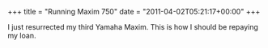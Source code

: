 +++
title = "Running Maxim 750"
date = "2011-04-02T05:21:17+00:00"
+++

I just resurrected my third Yamaha Maxim.  This is how I should be repaying my loan.
			